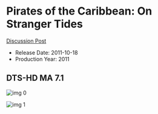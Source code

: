 # Pirates of the Caribbean: On Stranger Tides

[Discussion Post](https://www.avsforum.com/threads/bass-eq-for-filtered-movies.2995212/post-57018300)

* Release Date: 2011-10-18
* Production Year: 2011

## DTS-HD MA 7.1

![img 0](https://i.imgur.com/wTiOxrP.jpg)

![img 1](https://i.imgur.com/hwvORGP.jpg)

